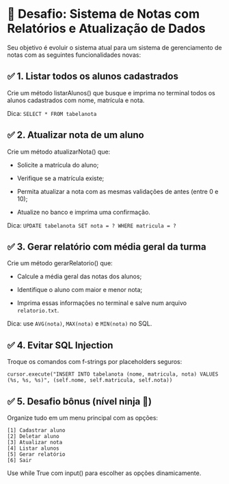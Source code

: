 # 🧩 Desafio: Sistema de Notas com Relatórios e Atualização de Dados
Seu objetivo é evoluir o sistema atual para um sistema de gerenciamento de notas com as seguintes funcionalidades novas:

## ✅ 1. Listar todos os alunos cadastrados
Crie um método listarAlunos() que busque e imprima no terminal todos os alunos cadastrados com nome, matrícula e nota.

Dica: `SELECT * FROM tabelanota`

## ✅ 2. Atualizar nota de um aluno
Crie um método atualizarNota() que:

- Solicite a matrícula do aluno;

- Verifique se a matrícula existe;

- Permita atualizar a nota com as mesmas validações de antes (entre 0 e 10);

- Atualize no banco e imprima uma confirmação.

Dica: `UPDATE tabelanota SET nota = ? WHERE matricula = ?`

## ✅ 3. Gerar relatório com média geral da turma
Crie um método gerarRelatorio() que:

- Calcule a média geral das notas dos alunos;

- Identifique o aluno com maior e menor nota;

- Imprima essas informações no terminal e salve num arquivo `relatorio.txt`.

Dica: use `AVG(nota)`, `MAX(nota)` e `MIN(nota)` no SQL.

## ✅ 4. Evitar SQL Injection
Troque os comandos com f-strings por placeholders seguros:

```
cursor.execute("INSERT INTO tabelanota (nome, matricula, nota) VALUES (%s, %s, %s)", (self.nome, self.matricula, self.nota))
```

## ✅ 5. Desafio bônus (nível ninja 🥷)
Organize tudo em um menu principal com as opções:

```
[1] Cadastrar aluno
[2] Deletar aluno
[3] Atualizar nota
[4] Listar alunos
[5] Gerar relatório
[6] Sair
```
Use while True com input() para escolher as opções dinamicamente.

